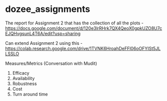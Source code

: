 # dozee_assignments

The report for Assignment 2 that has the collection of all the plots - https://docs.google.com/document/d/120e3lrRHrk7QX4QeoX0gpkUZO8U7cEJQHvgsunL4T6A/edit?usp=sharing

Can extend Assignment 2 using this - https://colab.research.google.com/drive/1TVNK6HroahDeFFl06oOFYISt5JLLSSLO

Measures/Metrics (Conversation with Mudit)
1.	Efficacy
2.	Availability
3.	Robustness
4.	Cost
5.	Turn around time
